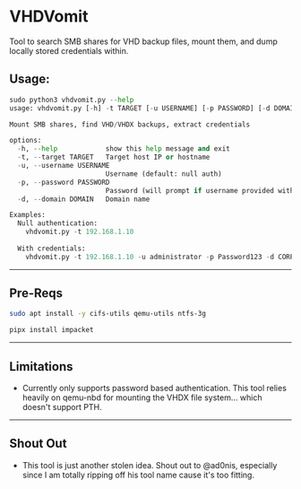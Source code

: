 # VHDVomit
Tool to search SMB shares for VHD backup files, mount them, and dump locally stored credentials within. 

## Usage:
```python
sudo python3 vhdvomit.py --help                                
usage: vhdvomit.py [-h] -t TARGET [-u USERNAME] [-p PASSWORD] [-d DOMAIN]

Mount SMB shares, find VHD/VHDX backups, extract credentials

options:
  -h, --help            show this help message and exit
  -t, --target TARGET   Target host IP or hostname
  -u, --username USERNAME
                        Username (default: null auth)
  -p, --password PASSWORD
                        Password (will prompt if username provided without password)
  -d, --domain DOMAIN   Domain name

Examples:
  Null authentication:
    vhdvomit.py -t 192.168.1.10
  
  With credentials:
    vhdvomit.py -t 192.168.1.10 -u administrator -p Password123 -d CORP

```
___
## Pre-Reqs
```bash
sudo apt install -y cifs-utils qemu-utils ntfs-3g
```
```bash
pipx install impacket
```
___
## Limitations
- Currently only supports password based authentication. This tool relies heavily on qemu-nbd for mounting the VHDX file system... which doesn't support PTH.
___
## Shout Out
- This tool is just another stolen idea. Shout out to @ad0nis, especially since I am totally ripping off his tool name cause it's too fitting. 
